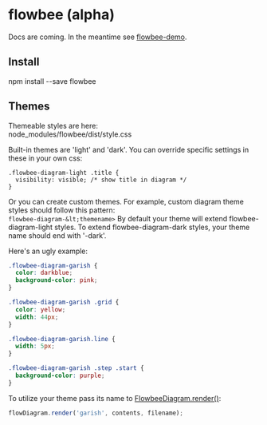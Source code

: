 # flowbee (alpha)
Docs are coming. In the meantime see [flowbee-demo](https://github.com/donaldoakes/flowbee-demo).

## Install
npm install --save flowbee

## Themes
Themeable styles are here:  
node_modules/flowbee/dist/style.css  

Built-in themes are 'light' and 'dark'.
You can override specific settings in these in your own css:
```
.flowbee-diagram-light .title {
  visibility: visible; /* show title in diagram */
}
```

Or you can create custom themes.
For example, custom diagram theme styles should follow this pattern:  
`flowbee-diagram-&lt;themename>`
By default your theme will extend flowbee-diagram-light styles.
To extend flowbee-diagram-dark styles, your theme name should end
with '-dark'.

Here's an ugly example:
```css
.flowbee-diagram-garish {
  color: darkblue;
  background-color: pink;
}

.flowbee-diagram-garish .grid {
  color: yellow;
  width: 44px;
}

.flowbee-diagram-garish.line {
  width: 5px;
}

.flowbee-diagram-garish .step .start {
  background-color: purple;
}
```

To utilize your theme pass its name to [FlowbeeDiagram.render()]():
```javascript
flowDiagram.render('garish', contents, filename);
```


